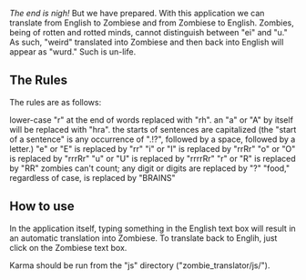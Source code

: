 *The end is nigh!*
But we have prepared. With this application we can translate from English to Zombiese and from Zombiese to English.  Zombies, being of rotten and rotted minds, cannot distinguish between "ei" and "u."  As such, "weird" translated into Zombiese and then back into English will appear as "wurd."  Such is un-life.

## The Rules

The rules are as follows:

lower-case "r" at the end of words replaced with "rh".
an "a" or "A" by itself will be replaced with "hra".
the starts of sentences are capitalized (the "start of a sentence" is any occurrence of ".!?", followed by a space, followed by a letter.)
"e" or "E" is replaced by "rr"
"i" or "I" is replaced by "rrRr"
"o" or "O" is replaced by "rrrRr"
"u" or "U" is replaced by "rrrrRr"
"r" or "R" is replaced by "RR"
zombies can't count; any digit or digits are replaced by "?"
"food," regardless of case, is replaced by "BRAINS"

## How to use

In the application itself, typing something in the English text box will result in an automatic translation into Zombiese.  To translate back to Englih, just click on the Zombiese text box.

Karma should be run from the "js" directory ("zombie_translator/js/").
